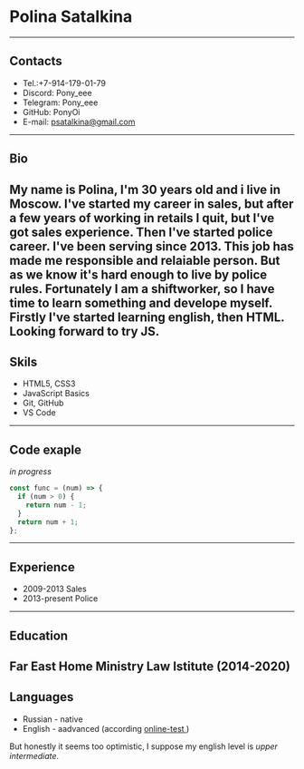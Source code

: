 # Polina Satalkina
-----
## Contacts
* Tel.:+7-914-179-01-79
* Discord: Pony_eee
* Telegram: Pony_eee
* GitHub: PonyOi
* E-mail: psatalkina@gmail.com
-----
## Bio
My name is Polina, I'm 30 years old and i live in Moscow.
I've started my career in sales, but after a few years of working in retails I quit, but I've got sales experience.
Then I've started police career. I've been serving since 2013. This job has made me responsible and relaiable person. But as we know it's hard enough to live by police rules. Fortunately I am a shiftworker, so I have time to learn something and develope myself. Firstly I've started learning english, then HTML. Looking forward to try JS.
-----
## Skils
* HTML5, CSS3
* JavaScript Basics
* Git, GitHub
* VS Code
-----
## Code exaple
*in progress*
```javascript
const func = (num) => {
  if (num > 0) {
    return num - 1;
  }
  return num + 1;
};
```
-----
## Experience
* 2009-2013 Sales
* 2013-present Police
-----
## Education
Far East Home Ministry Law Istitute (2014-2020)
-----
## Languages
* Russian - native
* English - aadvanced (according [online-test ](https://www.efset.org/quick-check/))

But honestly it seems too optimistic, I suppose my english level is *upper intermediate*.

